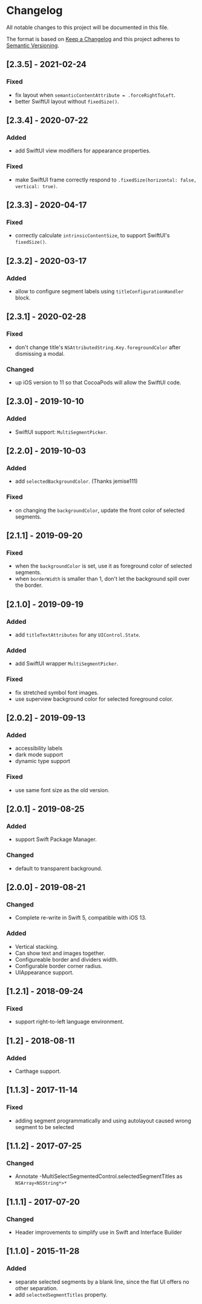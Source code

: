 # Changelog
All notable changes to this project will be documented in this file.

The format is based on [Keep a Changelog](http://keepachangelog.com/en/1.0.0/)
and this project adheres to [Semantic Versioning](http://semver.org/spec/v2.0.0.html).

## [2.3.5] - 2021-02-24

### Fixed
- fix layout when `semanticContentAttribute = .forceRightToLeft`.
- better SwiftUI layout without `fixedSize()`.

## [2.3.4] - 2020-07-22

### Added
- add SwiftUI view modifiers for appearance properties.

### Fixed
- make SwiftUI frame correctly respond to `.fixedSize(horizontal: false, vertical: true)`.

## [2.3.3] - 2020-04-17

### Fixed
- correctly calculate `intrinsicContentSize`, to support SwiftUI's `fixedSize()`.

## [2.3.2] - 2020-03-17

### Added
- allow to configure segment labels using `titleConfigurationHandler` block.

## [2.3.1] - 2020-02-28

### Fixed
- don't change title's `NSAttributedString.Key.foregroundColor` after dismissing a modal.

### Changed
- up iOS version to 11 so that CocoaPods will allow the SwiftUI code.

## [2.3.0] - 2019-10-10

### Added
- SwiftUI support: `MultiSegmentPicker`.

## [2.2.0] - 2019-10-03

### Added
- add `selectedBackgroundColor`. (Thanks jemise111)

### Fixed
- on changing the `backgroundColor`, update the front color of selected segments.

## [2.1.1] - 2019-09-20

### Fixed
- when the `backgroundColor` is set, use it as foreground color of selected segments.
- when `borderWidth` is smaller than 1, don't let the background spill over the border.

## [2.1.0] - 2019-09-19

### Added
- add `titleTextAttributes` for any `UIControl.State`.

### Added
- add SwiftUI wrapper `MultiSegmentPicker`.

### Fixed
- fix stretched symbol font images.
- use superview background color for selected foreground color.

## [2.0.2] - 2019-09-13

### Added
- accessibility labels
- dark mode support
- dynamic type support

### Fixed
- use same font size as the old version.

## [2.0.1] - 2019-08-25

### Added
- support Swift Package Manager.

### Changed
- default to transparent background.

## [2.0.0] - 2019-08-21

### Changed
- Complete re-write in Swift 5, compatible with iOS 13.

### Added
- Vertical stacking.
- Can show text and images together.
- Configureable border and dividers width.
- Configurable border corner radius.
- UIAppearance support.

## [1.2.1] - 2018-09-24

### Fixed
- support right-to-left language environment.

## [1.2] - 2018-08-11

### Added
- Carthage support.

## [1.1.3] - 2017-11-14

### Fixed
- adding segment programmatically and using autolayout caused wrong segment to be selected

## [1.1.2] - 2017-07-25

### Changed
- Annotate -MultiSelectSegmentedControl.selectedSegmentTitles as `NSArray<NSString*>*`

## [1.1.1] - 2017-07-20

### Changed
- Header improvements to simplify use in Swift and Interface Builder

## [1.1.0] - 2015-11-28

### Added
- separate selected segments by a blank line, since the flat UI offers no other separation.
- add `selectedSegmentTitles` property.
